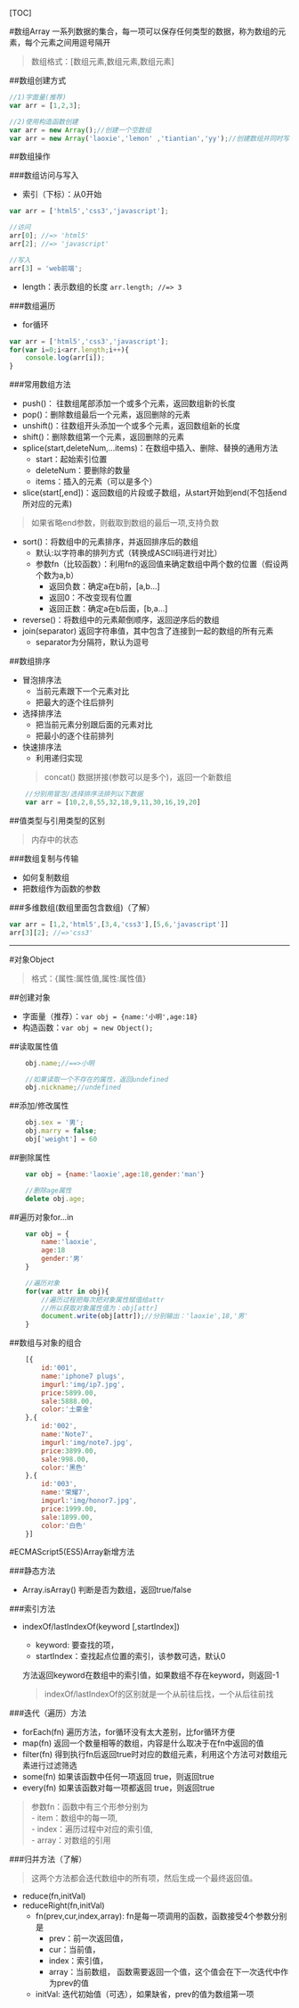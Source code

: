 [TOC]

#数组Array
一系列数据的集合，每一项可以保存任何类型的数据，称为数组的元素，每个元素之间用逗号隔开
>数组格式：[数组元素,数组元素,数组元素]

##数组创建方式
```javascript
//1)字面量(推荐)
var arr = [1,2,3];

//2)使用构造函数创建
var arr = new Array();//创建一个空数组
var arr = new Array('laoxie','lemon' ,'tiantian','yy');//创建数组并同时写入数据
```

##数组操作

###数组访问与写入
* 索引（下标）：从0开始
``` javascript
var arr = ['html5','css3','javascript'];

//访问
arr[0]; //=> 'html5'
arr[2]; //=> 'javascript'

//写入
arr[3] = 'web前端';
```


* length：表示数组的长度
`arr.length; //=> 3`

###数组遍历
* for循环
```javascript
var arr = ['html5','css3','javascript'];
for(var i=0;i<arr.length;i++){
    console.log(arr[i]);
}
```


###常用数组方法
* push()： 往数组尾部添加一个或多个元素，返回数组新的长度
* pop()：删除数组最后一个元素，返回删除的元素
* unshift()：往数组开头添加一个或多个元素，返回数组新的长度
* shift()：删除数组第一个元素，返回删除的元素
* splice(start,deleteNum,...items)：在数组中插入、删除、替换的通用方法
    - start：起始索引位置
    - deleteNum：要删除的数量
    - items：插入的元素（可以是多个）
* slice(start[,end])：返回数组的片段或子数组，从start开始到end(不包括end所对应的元素)
>如果省略end参数，则截取到数组的最后一项,支持负数
* sort()：将数组中的元素排序，并返回排序后的数组
    * 默认:以字符串的排列方式（转换成ASCII码进行对比）
    * 参数fn（比较函数）：利用fn的返回值来确定数组中两个数的位置（假设两个数为a,b）
        - 返回负数：确定a在b前，[a,b...]
        - 返回0：不改变现有位置
        - 返回正数：确定a在b后面，[b,a...]
* reverse()：将数组中的元素颠倒顺序，返回逆序后的数组
* join(separator) 返回字符串值，其中包含了连接到一起的数组的所有元素
    - separator为分隔符，默认为逗号

##数组排序
* 冒泡排序法
    - 当前元素跟下一个元素对比
    - 把最大的逐个往后排列
* 选择排序法
    - 把当前元素分别跟后面的元素对比
    - 把最小的逐个往前排列
* 快速排序法
    - 利用递归实现
    >concat() 数据拼接(参数可以是多个)，返回一个新数组


```javascript
    //分别用冒泡/选择排序法排列以下数据
    var arr = [10,2,8,55,32,18,9,11,30,16,19,20]
```


##值类型与引用类型的区别
>内存中的状态

###数组复制与传输
* 如何复制数组
* 把数组作为函数的参数


###多维数组(数组里面包含数组)（了解）
```javascript
var arr = [1,2,'html5',[3,4,'css3'],[5,6,'javascript']]
arr[3][2]; //=>'css3'
```



---

#对象Object
>格式：{属性:属性值,属性:属性值}

##创建对象
* 字面量（推荐）：`var obj = {name:'小明',age:18}`
* 构造函数：`var obj = new Object(); `

##读取属性值
```javascript
    obj.name;//==>小明

    //如果读取一个不存在的属性，返回undefined
    obj.nickname;//undefined
```
##添加/修改属性
```javascript
    obj.sex = '男';
    obj.marry = false;
    obj['weight'] = 60
```

##删除属性
```javascript
    var obj = {name:'laoxie',age:18,gender:'man'}

    //删除age属性
    delete obj.age;
```

##遍历对象for...in
```javascript
    var obj = {
        name:'laoxie',
        age:18
        gender:'男'
    }

    //遍历对象
    for(var attr in obj){
        //遍历过程把每次把对象属性赋值给attr
        //所以获取对象属性值为：obj[attr]
        document.write(obj[attr]);//分别输出：'laoxie',18,'男'
    }
```

##数组与对象的组合
```javascript
    [{
        id:'001',
        name:'iphone7 plugs',
        imgurl:'img/ip7.jpg',
        price:5899.00,
        sale:5888.00,
        color:'土豪金'
    },{
        id:'002',
        name:'Note7',
        imgurl:'img/note7.jpg',
        price:3899.00,
        sale:998.00,
        color:'黑色'
    },{
        id:'003',
        name:'荣耀7',
        imgurl:'img/honor7.jpg',
        price:1999.00,
        sale:1899.00,
        color:'白色'
    }]
```



#ECMAScript5(ES5)Array新增方法

###静态方法
* Array.isArray()
判断是否为数组，返回true/false

###索引方法
* indexOf/lastIndexOf(keyword [,startIndex])
    - keyword: 要查找的项，
    - startIndex：查找起点位置的索引，该参数可选，默认0

    方法返回keyword在数组中的索引值，如果数组不存在keyword，则返回-1
    >indexOf/lastIndexOf的区别就是一个从前往后找，一个从后往前找

###迭代（遍历）方法

* forEach(fn)
遍历方法，for循环没有太大差别，比for循环方便
* map(fn)
返回一个数量相等的数组，内容是什么取决于在fn中返回的值
* filter(fn)
得到执行fn后返回true时对应的数组元素，利用这个方法可对数组元素进行过滤筛选
* some(fn)
如果该函数中任何一项返回 true，则返回true
* every(fn)
如果该函数对每一项都返回 true，则返回true

>参数fn：函数中有三个形参分别为<br>
    - item：数组中的每一项,<br>
    - index：遍历过程中对应的索引值,<br>
    - array：对数组的引用<br>


###归并方法（了解）
>这两个方法都会迭代数组中的所有项，然后生成一个最终返回值。

* reduce(fn,initVal)
* reduceRight(fn,initVal)
    - fn(prev,cur,index,array): fn是每一项调用的函数，函数接受4个参数分别是
        + prev：前一次返回值，
        + cur：当前值，
        + index：索引值，
        + array：当前数组，
        函数需要返回一个值，这个值会在下一次迭代中作为prev的值
    - initVal: 迭代初始值（可选），如果缺省，prev的值为数组第一项



